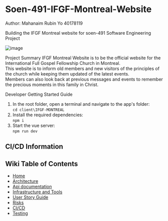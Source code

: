 # Soen-491-IFGF-Montreal-Website
Author: Mahanaim Rubin Yo 40178119

Building the IFGF Montreal website for soen-491 Software Engineering Project

![image](https://github.com/user-attachments/assets/cfcfde80-8c84-47a7-8d8b-75326968e063)


Project Summary
IFGF Montreal Website is to be the official website for the International Full Gospel Fellowship Church in Montreal.<br/>
This website is to inform old members and new visitors of the principles of the church while keeping them updated of the latest events.<br/>
Members can also look back at previous messages and events to remember the precious moments in this family in Christ.

Developer Getting Started Guide
1. In the root folder, open a terminal and navigate to the app's folder: <br/>
`cd client\IFGF-MONTREAL`
2. Install the required dependencies: <br/>
`npm i`
3. Start the vue server: <br/>
`npm run dev`

## CI/CD Information

## Wiki Table of Contents
- [Home](https://github.com/AyoMahan/Soen-491-IFGF-Montreal-Website/wiki)
- [Architecture](https://github.com/AyoMahan/Soen-491-IFGF-Montreal-Website/wiki/Architecture-Diagram)
- [Api documentation](https://github.com/AyoMahan/Soen-491-IFGF-Montreal-Website/wiki/EMAIL-API)
- [Infrastructure and Tools](https://github.com/AyoMahan/Soen-491-IFGF-Montreal-Website/wiki/Infrastructure-and-Tools)
- [User Story Guide](https://github.com/AyoMahan/Soen-491-IFGF-Montreal-Website/wiki/User-Story-Guide)
- [Risks](https://github.com/AyoMahan/Soen-491-IFGF-Montreal-Website/wiki/Risk-Management)
- [CI/CD](https://github.com/AyoMahan/Soen-491-IFGF-Montreal-Website/wiki/Continous-Integration-and-Continous-Deployment)
- [Testing](https://github.com/AyoMahan/Soen-491-IFGF-Montreal-Website/wiki/Testing-plan)


